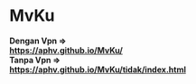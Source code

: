 # MvKu
<b>Dengan Vpn =><br/>https://aphv.github.io/MvKu/</b><br/>
<b>Tanpa Vpn =><br/>https://aphv.github.io/MvKu/tidak/index.html</b>
